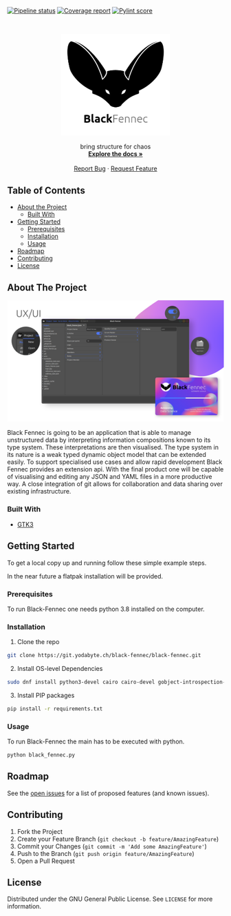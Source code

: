 [![Pipeline status][pipeline-status]][commits]
[![Coverage report][coverage-report]][commits]
[![Pylint score][pylint-score]][pylint-log]

<!-- PROJECT LOGO -->
<br />
<div align="center">
  <p>
    <a href="https://git.yodabyte.ch/black-fennec/black-fennec">
      <img src="docs/source/images/corporate_identity/logo.jpg" alt="Logo" width="50%">
    </a>
  </p>
  <p align="center">
    bring structure for chaos
    <br />
    <a href="https://git.yodabyte.ch/black-fennec/black-fennec"><strong>Explore the docs »</strong></a>
    <br />
    <br />
    <a href="https://git.yodabyte.ch/black-fennec/black-fennec/issues">Report Bug</a>
    ·
    <a href="https://git.yodabyte.ch/black-fennec/black-fennec/issues">Request Feature</a>
  </p>
</div>



<!-- TABLE OF CONTENTS -->

## Table of Contents

* [About the Project](#about-the-project)
    * [Built With](#built-with)
* [Getting Started](#getting-started)
    * [Prerequisites](#prerequisites)
    * [Installation](#installation)
    * [Usage](#usage)
* [Roadmap](#roadmap)
* [Contributing](#contributing)
* [License](#license)

<!-- ABOUT THE PROJECT -->

## About The Project

[![Black-Fennec Screen Shot][product-screenshot]](docs/source/images/corporate_identity/demo/ui.png)

Black Fennec is going to be an application that is able to manage unstructured data by interpreting information
compositions known to its type system. These interpretations are then visualised. The type system in its nature is a
weak typed dynamic object model that can be extended easily. To support specialised use cases and allow rapid
development Black Fennec provides an extension api. With the final product one will be capable of visualising and
editing any JSON and YAML files in a more productive way. A close integration of git allows for collaboration and data
sharing over existing infrastructure.

### Built With

* [GTK3](https://docs.gtk.org/gtk3/)

<!-- GETTING STARTED -->

## Getting Started

To get a local copy up and running follow these simple example steps.

In the near future a flatpak installation will be provided.

### Prerequisites

To run Black-Fennec one needs python 3.8 installed on the computer.

### Installation

1. Clone the repo

```sh
git clone https://git.yodabyte.ch/black-fennec/black-fennec.git
```

2. Install OS-level Dependencies

```sh
sudo dnf install python3-devel cairo cairo-devel gobject-introspection-devel cairo-gobject-devel
```

3. Install PIP packages

```sh
pip install -r requirements.txt
```

### Usage

To run Black-Fennec the main has to be executed with python.

```sh
python black_fennec.py
```

<!-- ROADMAP -->

## Roadmap

See the [open issues](https://github.com/othneildrew/Best-README-Template/issues) for a list of proposed features (and
known issues).

<!-- CONTRIBUTING -->

## Contributing

1. Fork the Project
2. Create your Feature Branch (`git checkout -b feature/AmazingFeature`)
3. Commit your Changes (`git commit -m 'Add some AmazingFeature'`)
4. Push to the Branch (`git push origin feature/AmazingFeature`)
5. Open a Pull Request

<!-- LICENSE -->

## License

Distributed under the GNU General Public License. See `LICENSE` for more information.

<!-- MARKDOWN LINKS & IMAGES -->
<!-- https://www.markdownguide.org/basic-syntax/#reference-style-links -->

[pipeline-status]: https://git.yodabyte.ch/black-fennec/black-fennec/badges/dev/pipeline.svg

[coverage-report]: https://git.yodabyte.ch/black-fennec/black-fennec/badges/dev/coverage.svg

[pylint-score]: https://git.yodabyte.ch/black-fennec/black-fennec/-/jobs/artifacts/dev/raw/pylint/pylint.svg?job=run%20linter

[pylint-log]: https://git.yodabyte.ch/black-fennec/black-fennec/-/jobs/artifacts/dev/raw/pylint/pylint.log?job=run%20linter

[commits]: https://git.yodabyte.ch/black-fennec/black-fennec/-/commits/dev

[issues-url]: https://git.yodabyte.ch/black-fennec/black-fennec/issues

[product-screenshot]: docs/source/images/corporate_identity/demo/ui.png
